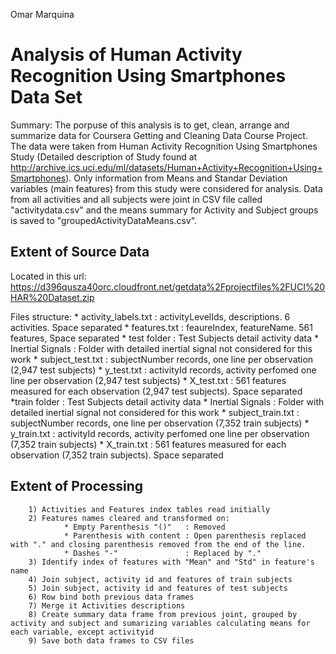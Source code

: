 Omar Marquina

# Analysis of Human Activity Recognition Using Smartphones Data Set

Summary: The porpuse of this analysis is to get, clean, arrange and summarize data for Coursera Getting and Cleaning Data Course Project. The data were taken from Human Activity Recognition Using Smartphones Study (Detailed description of Study found at http://archive.ics.uci.edu/ml/datasets/Human+Activity+Recognition+Using+Smartphones). Only information from Means and Standar Deviation variables (main features) from this study were considered for analysis. Data from all activities and all subjects were joint in CSV file called "activitydata.csv" and the means summary for Activity and Subject groups is saved to "groupedActivityDataMeans.csv".

## Extent of Source Data
Located in this url: https://d396qusza40orc.cloudfront.net/getdata%2Fprojectfiles%2FUCI%20HAR%20Dataset.zip

Files structure:
        * activity_labels.txt : activityLevelIds, descriptions. 6 activities. Space separated
        * features.txt : feaureIndex, featureName. 561 features, Space separated
        * test folder : Test Subjects detail activity data
                * Inertial Signals : Folder with detailed inertial signal not considered for this work
                * subject_test.txt : subjectNumber records, one line per observation (2,947 test subjects)
                * y_test.txt : activityId records, activity perfomed one line per observation (2,947 test subjects)
                * X_test.txt : 561 features measured for each observation (2,947 test subjects). Space separated
        *train folder : Test Subjects detail activity data
                * Inertial Signals : Folder with detailed inertial signal not considered for this work
                * subject_train.txt : subjectNumber records, one line per observation (7,352 train subjects)
                * y_train.txt : activityId records, activity perfomed one line per observation (7,352 train subjects)
                * X_train.txt : 561 features measured for each observation (7,352 train subjects). Space separated

         
## Extent of Processing 
        1) Activities and Features index tables read initially
        2) Features names cleared and transformed on:
                * Empty Parenthesis "()"   : Removed
                * Parenthesis with content : Open parenthesis replaced with "." and closing parenthesis removed from the end of the line. 
                * Dashes "-"               : Replaced by "."
        3) Identify index of features with "Mean" and "Std" in feature's name
        4) Join subject, activity id and features of train subjects
        5) Join subject, activity id and features of test subjects
        6) Row bind both previous data frames
        7) Merge it Activities descriptions
        8) Create summary data frame from previous joint, grouped by activity and subject and sumarizing variables calculating means for each variable, except activityid
        9) Save both data frames to CSV files
 
 